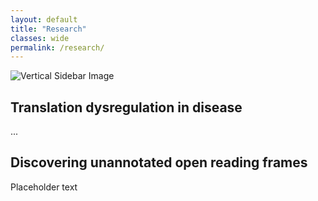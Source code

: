 ```yaml
---
layout: default
title: "Research"
classes: wide
permalink: /research/
---
```



<section class="page-section full-page-layout fade-in">
    <div class="sidebar-image">
      <img src="{{ '/assets/images/Thesis_cover.png' | relative_url }}" alt="Vertical Sidebar Image" />
    </div>
    <div class="main-content">
      <h1>Translation dysregulation in disease</h1>
      <p>...</p>
       <h1>Discovering unannotated open reading frames</h1>
      Placeholder text
    </div>
</section>

